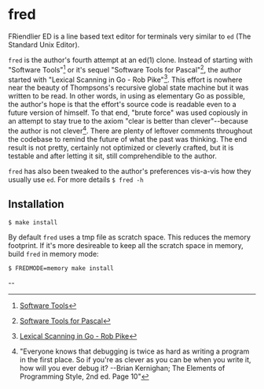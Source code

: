 # fred

FRiendlier ED is a line based text editor for terminals very similar to `ed` (The Standard Unix Editor).

`fred` is the author's fourth attempt at an ed(1) clone. Instead of starting with "Software Tools"[^1] or it's sequel "Software Tools for Pascal"[^2], the author started with "Lexical Scanning in Go - Rob Pike"[^3]. This effort is nowhere near the beauty of Thompsons's recursive global state machine but it was written to be read. In other words, in using as elementary Go as possible, the author's hope is that the effort's source code is readable even to a future version of himself. To that end, "brute force" was used copiously in an attempt to stay true to the axiom "clear is better than clever"--because the author is not clever[^4]. There are plenty of leftover comments throughout the codebase to remind the future of what the past was thinking. The end result is not pretty, certainly not optimized or cleverly crafted, but it is testable and after letting it sit, still comprehendible to the author.

`fred` has also been tweaked to the author's preferences vis-a-vis how they usually use `ed`. For more details `$ fred -h`

## Installation

`$ make install`

By default `fred` uses a tmp file as scratch space. This reduces the memory footprint. If it's more desireable to keep all the scratch space in memory, build `fred` in memory mode:

`$ FREDMODE=memory make install`

--
[^1]: [Software Tools](https://a.co/d/57j2eG0)
[^2]: [Software Tools for Pascal](https://a.co/d/jllgMxg)
[^3]: [Lexical Scanning in Go - Rob Pike](https://www.youtube.com/watch?v=HxaD_trXwRE)
[^4]: "Everyone knows that debugging is twice as hard as writing a program in the first place. So if you're as clever as you can be when you write it, how will you ever debug it? --Brian Kernighan; The Elements of Programming Style, 2nd ed. Page 10"
